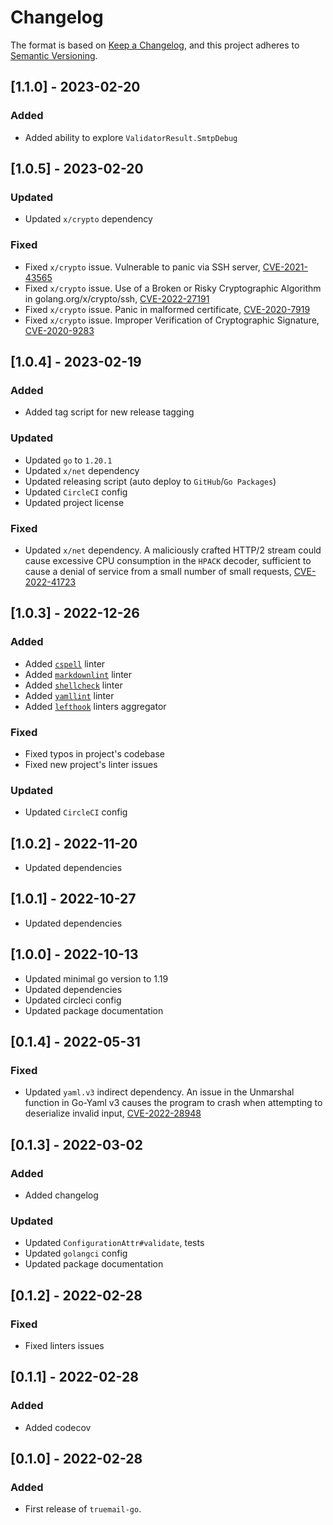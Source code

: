 # Changelog

The format is based on [Keep a Changelog](https://keepachangelog.com/en/1.0.0/), and this project adheres to [Semantic Versioning](https://semver.org/spec/v2.0.0.html).

## [1.1.0] - 2023-02-20

### Added

- Added ability to explore `ValidatorResult.SmtpDebug`

## [1.0.5] - 2023-02-20

### Updated

- Updated `x/crypto` dependency

### Fixed

- Fixed `x/crypto` issue. Vulnerable to panic via SSH server, [CVE-2021-43565](https://cve.mitre.org/cgi-bin/cvename.cgi?name=CVE-2021-43565)
- Fixed `x/crypto` issue. Use of a Broken or Risky Cryptographic Algorithm in golang.org/x/crypto/ssh, [CVE-2022-27191](https://cve.mitre.org/cgi-bin/cvename.cgi?name=CVE-2022-27191)
- Fixed `x/crypto` issue. Panic in malformed certificate, [CVE-2020-7919](https://cve.mitre.org/cgi-bin/cvename.cgi?name=CVE-2020-7919)
- Fixed `x/crypto` issue. Improper Verification of Cryptographic Signature, [CVE-2020-9283](https://cve.mitre.org/cgi-bin/cvename.cgi?name=CVE-2020-9283)

## [1.0.4] - 2023-02-19

### Added

- Added tag script for new release tagging

### Updated

- Updated `go` to `1.20.1`
- Updated `x/net` dependency
- Updated releasing script (auto deploy to `GitHub`/`Go Packages`)
- Updated `CircleCI` config
- Updated project license

### Fixed

- Updated `x/net` dependency. A maliciously crafted HTTP/2 stream could cause excessive CPU consumption in the `HPACK` decoder, sufficient to cause a denial of service from a small number of small requests, [CVE-2022-41723](https://cve.mitre.org/cgi-bin/cvename.cgi?name=CVE-2022-41723)

## [1.0.3] - 2022-12-26

### Added

- Added [`cspell`](https://cspell.org) linter
- Added [`markdownlint`](https://github.com/DavidAnson/markdownlint) linter
- Added [`shellcheck`](https://www.shellcheck.net) linter
- Added [`yamllint`](https://yamllint.readthedocs.io) linter
- Added [`lefthook`](https://github.com/evilmartians/lefthook) linters aggregator

### Fixed

- Fixed typos in project's codebase
- Fixed new project's linter issues

### Updated

- Updated `CircleCI` config

## [1.0.2] - 2022-11-20

- Updated dependencies

## [1.0.1] - 2022-10-27

- Updated dependencies

## [1.0.0] - 2022-10-13

- Updated minimal go version to 1.19
- Updated dependencies
- Updated circleci config
- Updated package documentation

## [0.1.4] - 2022-05-31

### Fixed

- Updated `yaml.v3` indirect dependency. An issue in the Unmarshal function in Go-Yaml v3 causes the program to crash when attempting to deserialize invalid input, [CVE-2022-28948](https://cve.mitre.org/cgi-bin/cvename.cgi?name=CVE-2022-28948)

## [0.1.3] - 2022-03-02

### Added

- Added changelog

### Updated

- Updated `ConfigurationAttr#validate`, tests
- Updated `golangci` config
- Updated package documentation

## [0.1.2] - 2022-02-28

### Fixed

- Fixed linters issues

## [0.1.1] - 2022-02-28

### Added

- Added codecov

## [0.1.0] - 2022-02-28

### Added

- First release of `truemail-go`.
